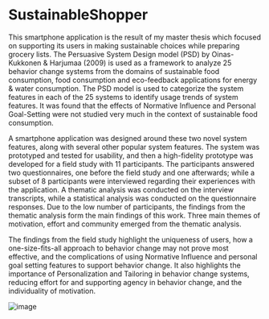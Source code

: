 # SustainableShopper

This smartphone application is the result of my master thesis which focused on supporting its users in making sustainable choices
while preparing grocery lists. The Persuasive System Design model (PSD) by Oinas-Kukkonen & Harjumaa (2009)
is used as a framework to analyze 25 behavior change systems from the domains of sustainable food consumption, food 
consumption and eco-feedback applications for energy & water consumption. The PSD model is used to categorize the
system features in each of the 25 systems to identify usage trends of system features. It was found that the effects
of Normative Influence and Personal Goal-Setting were not studied very much in the context of sustainable food consumption.

A smartphone application was designed around these two novel system features, along with several other popular system features.
The system was prototyped and tested for usability, and then a high-fidelity prototype was developed for a field study with
11 participants. The participants answered two questionnaires, one before the field study and one afterwards; while a subset
of 8 participants were interviewed regarding their experiences with the application. A thematic analysis was conducted on the
interview transcripts, while a statistical analysis was conducted on the questionnaire responses. Due to the low number of
participants, the findings from the thematic analysis form the main findings of this work. Three main themes of motivation,
effort and community emerged from the thematic analysis. 

The findings from the field study highlight the uniqueness of users, how a one-size-fits-all approach to behavior change may
not prove most effective, and the complications of using Normative Influence and personal goal setting features to support behavior
change. It also highlights the importance of Personalization and Tailoring in behavior change systems, reducing effort for and
supporting agency in behavior change, and the individuality of motivation.


![image](https://user-images.githubusercontent.com/39627628/116762932-4f3aec80-aa1c-11eb-913b-879a6bea0aa4.png)
